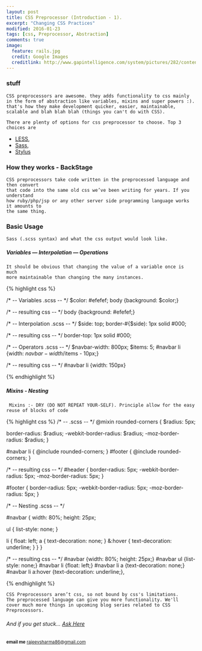 ```yaml
---
layout: post
title: CSS Preprocessor (Introduction - 1).
excerpt: "Changing CSS Practices"
modified: 2016-01-23
tags: [css, Preprocessor, Abstraction]
comments: true
image:
  feature: rails.jpg
  credit: Google Images
  creditlink: http://www.gapintelligence.com/system/pictures/282/content_love-ruby.jpg
---
```


### stuff

    CSS preprocessors are awesome. they adds functionality to css mainly
    in the form of abstraction like variables, mixins and super powers :).
    that's how they make development quicker, easier, maintainable,
    scalable and blah blah blah (things you can't do with CSS).
        
    There are plenty of options for css preprocessor to choose. Top 3 
    choices are 
 
 * [LESS](http://lesscss.org/),
 * [Sass](http://sass-lang.com/), 
 * [Stylus](http://stylus-lang.com/)
    
### How they works - BackStage

    CSS preprocessors take code written in the preprocessed language and then convert
    that code into the same old css we’ve been writing for years. If you understand
    how ruby/php/jsp or any other server side programming language works it amounts to
    the same thing. 
   
### Basic Usage 

    Sass (.scss syntax) and what the css output would look like.

##### Variables — Interpolation — Operations 
    
    It should be obvious that changing the value of a variable once is much
    more maintainable than changing the many instances.

{% highlight css %}

/* -- Variables  .scss --  */
$color: #efefef;
body {background:  $color;}

/* -- resulting css -- */
body {background:  #efefef;}



/* -- Interpolation .scss --  */
$side: top;
border-#{$side): 1px solid #000;

/* -- resulting css -- */
border-top: 1px solid #000;



/* -- Operators .scss --  */
$navbar-width: 800px;
$items: 5;
#navbar li {width: $navbar-width/$items - 10px;}

/* -- resulting css -- */
#navbar li {width: 150px}

{% endhighlight %}

##### Mixins - Nesting

     Mixins :- DRY (DO NOT REPEAT YOUR-SELF). Principle allow for the easy reuse of blocks of code
     
{% highlight css %}
 /* -- .scss --  */
 @mixin rounded-corners {
   $radius: 5px;
 
   border-radius: $radius;
   -webkit-border-radius: $radius;
   -moz-border-radius: $radius;
 }
 
 #navbar li { @include rounded-corners; }
 #footer { @include rounded-corners; }
  
 /* -- resulting css -- */
 #header {
   border-radius: 5px;
   -webkit-border-radius: 5px;
   -moz-border-radius: 5px;
 }
 
 #footer {
   border-radius: 5px;
   -webkit-border-radius: 5px;
   -moz-border-radius: 5px;
 }
              
/* -- Nesting .scss -- */

#navbar {
width: 80%;
height: 25px;

ul { list-style: none; }

li {
 float: left;
 a { text-decoration: none; }
 &:hover { text-decoration: underline; }
}
}

/* -- resulting css -- */
#navbar {width: 80%; height: 25px;}
#navbar ul {list-style: none;}
#navbar li {float: left;}
#navbar li a {text-decoration: none;}
#navbar li a:hover {text-decoration: underline;}, 

{% endhighlight %}

    CSS Preprocessors aren’t css, so not bound by css's limitations.
    The preprocessed language can give you more functionality. We'll
    cover much more things in upcoming blog series related to CSS
    Preprocessors. 
                      
######  And if you get stuck… [Ask Here](http://stackoverflow.com/)

<sup> <b>email me</b>  [rajeevsharma86@gmail.com](#myfootnote1)</sup>
